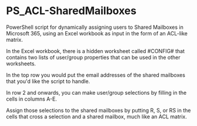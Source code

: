 # PS_ACL-SharedMailboxes
PowerShell script for dynamically assigning users to Shared Mailboxes in Microsoft 365, using an Excel workbook as input in the form of an ACL-like matrix.

In the Excel workbook, there is a hidden worksheet called #CONFIG# that contains two lists of user/group properties that can be used in the other worksheets.

In the top row you would put the email addresses of the shared mailboxes that you'd like the script to handle.

In row 2 and onwards, you can make user/group selections by filling in the cells in columns A-E.

Assign those selections to the shared mailboxes by putting R, S, or RS in the cells that cross a selection and a shared mailbox, much like an ACL matrix.
